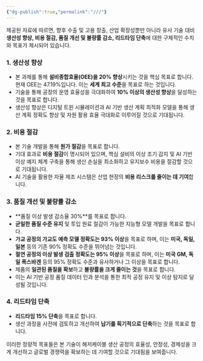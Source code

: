 ```yaml
---
{"dg-publish":true,"permalink":"///"}
---
```


제공된 자료에 따르면, 향후 수출 및 고용 창출, 산업 확장성뿐만 아니라 유사 기술 대비 **생산성 향상, 비용 절감, 품질 개선 및 불량률 감소, 리드타임 단축**에 대한 구체적인 수치와 목표가 제시되어 있습니다.

### 1. 생산성 향상

- 본 과제를 통해 **설비종합효율(OEE)을 20% 향상**시키는 것을 핵심 목표로 합니다. 현재 OEE는 47.19%입니다. 이는 **세계 최고 수준**을 목표로 하는 것입니다.
- 기술을 통해 공장의 운영 효율성을 극대화하여 **10% 이상의 생산성 향상**을 달성하는 것을 목표로 합니다.
- 생산성 향상은 디지털 트윈 시뮬레이션과 AI 기반 생산 계획 최적화 모델을 통해 생산 계획 정확도 향상 및 자원 활용 효율 극대화로 이루어질 것으로 기대됩니다.

### 2. 비용 절감

- 본 기술 개발을 통해 **원가 절감**을 목표로 합니다.
- 기대 효과로 **비용 절감**이 명시되어 있으며, 핵심 설비의 이상 조기 감지 및 AI 기반 이상 예지 체계 구축을 통해 생산 손실을 최소화하고 유지보수 비용을 절감할 것으로 기대됩니다.
- AI 기술을 활용한 자율 제조 시스템은 산업 현장의 **비용 리스크를 줄이는 데 기여**합니다.

### 3. 품질 개선 및 불량률 감소

- **품질 이상 발생 감소율 30%**를 목표로 합니다.
- **균일한 품질 수준 유지** 및 투입 원료 절감이 가능한 지능형 모델 개발을 목표로 합니다.
- **가교 공정의 가교도 예측 모델 정확도는 93% 이상**을 목표로 하며, 이는 **미국, 독일, 일본** 등의 기존 90% 정확도 수준을 뛰어넘는 것입니다.
- **절연 공정의 이상 발생 검출 정확도는 95% 이상**을 목표로 하며, 이는 **미국 GM, 독일 폭스바겐** 등의 95% 정확도 수준과 유사하거나 그 이상을 목표로 합니다.
- 제품의 **일관된 품질을 확보**하고 **불량률을 크게 줄이는 것**을 목표로 합니다.
- 이는 AI 기반 공정 품질 데이터 인과 분석을 통한 최적 공정 유지 및 이상 탐지로 달성될 것입니다.

### 4. 리드타임 단축

- **리드타임 15% 단축**을 목표로 합니다.
- 생산 과정을 사전에 검토하고 개선하여 **납기를 획기적으로 단축**하는 것을 목표로 합니다.

이러한 정량적 목표들은 본 기술이 해저케이블 생산 공정의 효율성, 안정성, 경제성을 크게 개선하고 글로벌 경쟁력을 확보하는 데 기여할 것으로 기대됨을 보여줍니다.
